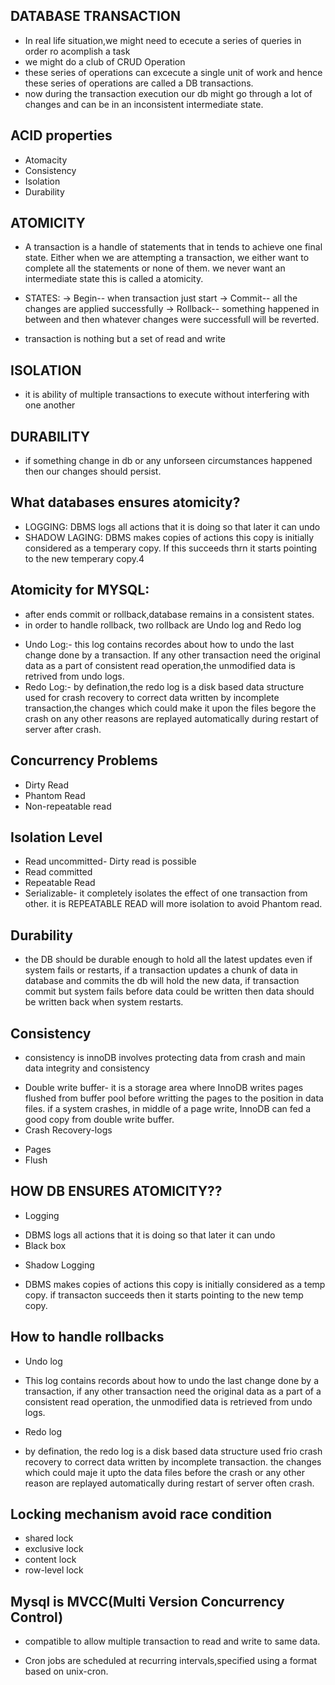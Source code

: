 ## DATABASE TRANSACTION
* In real life situation,we might need to ececute a series of queries in order ro acomplish a task
* we might do a club of CRUD Operation
* these series of operations can excecute a single unit of work and hence these series of operations are called a DB transactions.
* now during the transaction execution our db might go through a lot of changes and can be in an inconsistent intermediate state. 

## ACID properties
* Atomacity
* Consistency
* Isolation
* Durability

## ATOMICITY
* A transaction is a handle of statements that in tends to achieve one final state. Either when we are attempting a transaction, we either want to complete all the statements or none of them. we never want an intermediate state this is called a atomicity. 
* STATES: -> Begin-- when transaction just start
          -> Commit-- all the changes are applied successfully
          -> Rollback-- something happened in between and then whatever changes were successfull will be reverted.

* transaction is nothing but a set of read and write

## ISOLATION 
* it is ability of multiple transactions to execute without interfering with one another

## DURABILITY
* if something change in db or any unforseen circumstances happened then our changes should persist.

## What databases ensures atomicity?
* LOGGING: DBMS logs all actions that it is doing so that later it can undo 
* SHADOW LAGING: DBMS makes copies of actions this copy is initially considered as a temperary copy. If this succeeds thrn it starts pointing to the new temperary copy.4

## Atomicity for MYSQL:
* after ends commit or rollback,database remains in a consistent states.
* in order to handle rollback, two rollback are Undo log and Redo log
 - Undo Log:- this log contains recordes about how to undo the last change done by a transaction. If any other transaction need the original data as a part of consistent read operation,the unmodified data is retrived from undo logs.
 - Redo Log:- by defination,the redo log is a disk based data structure used for crash recovery to correct data written by incomplete transaction,the changes which could make it upon the files begore the crash on any other reasons are replayed automatically during restart of server after crash.

## Concurrency Problems
* Dirty Read
* Phantom Read
* Non-repeatable read

## Isolation Level
* Read uncommitted- Dirty read is possible
* Read committed
* Repeatable Read
* Serializable- it completely isolates the effect of one transaction from other. it is REPEATABLE READ will more isolation to avoid Phantom read.

## Durability
* the DB should be durable enough to hold all the latest updates even if system fails or restarts, if a transaction updates a chunk of data in database and commits the db will hold the new data, if transaction commit but system fails before data could be written then data should be written back when system restarts.

## Consistency
* consistency is innoDB involves protecting data from crash and main data integrity and consistency 
 - Double write buffer- it is a storage area where InnoDB writes pages flushed from buffer pool before writting the pages to the position in data files. if a system crashes, in middle of a page write, InnoDB can fed a good copy from double write buffer.
 - Crash Recovery-logs
* Pages
* Flush

## HOW DB ENSURES ATOMICITY??
* Logging
 - DBMS logs all actions that it is doing so that later it can undo
 - Black box 
* Shadow Logging
 - DBMS makes copies of actions this copy is initially considered as a temp copy. if transacton succeeds then it starts pointing to the new temp copy.

## How to handle rollbacks
* Undo log
 - This log contains records about how to undo the last change done by a transaction, if any other transaction need the original data as a part of a consistent read operation, the unmodified data is retrieved from undo logs.
* Redo log
 - by defination, the redo log is a disk based data structure used frio crash recovery to correct data written by incomplete transaction. the changes which could maje it upto the data files before the crash or any
 other reason are replayed automatically during restart of server often crash. 

## Locking mechanism avoid race condition
* shared lock
* exclusive lock
* content lock
* row-level lock

## Mysql is MVCC(Multi Version Concurrency Control)
- compatible to allow multiple transaction to read and write to same data.

* Cron jobs are scheduled at recurring intervals,specified using a format based on unix-cron.

